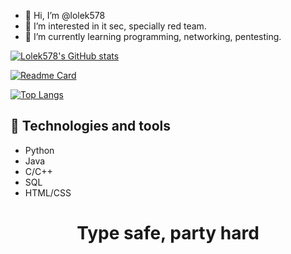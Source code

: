 - 👋 Hi, I’m @lolek578
- 👀 I’m interested in it sec, specially red team.
- 🌱 I’m currently learning programming, networking, pentesting.

[![Lolek578's GitHub stats](https://github-readme-stats.vercel.app/api?username=lolek578&show_icons=true&theme=radical)](https://github.com/lolek578)

[![Readme Card](https://github-readme-stats.vercel.app/api/pin/?username=lolek578&repo=Kielce_University_Of_Technology&theme=radical)](https://github.com/lolek578/Kielce_University_Of_Technology)

[![Top Langs](https://github-readme-stats.vercel.app/api/top-langs/?username=lolek578&theme=radical)](https://github.com/lolek578)

## 🧰 Technologies and tools
  * Python  
  * Java      
  * C/C++    
  * SQL
  * HTML/CSS


<h1 align="center">Type safe, party hard</h1> 
<!---
lolek578/lolek578 is a ✨ special ✨ repository because its `README.md` (this file) appears on your GitHub profile.
You can click the Preview link to take a look at your changes.
--->
